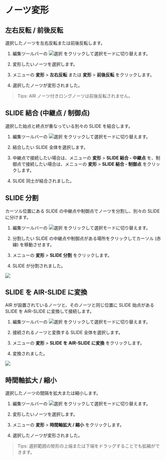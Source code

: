 # ノーツ変形

## 左右反転 / 前後反転

選択したノーツを左右反転または前後反転します。

1. 編集ツールバーの ![選択](imgs/edit-toolbar-select.png) をクリックして選択モードに切り替えます。

2. 変形したいノーツを選択します。

3. メニューの **変形** > **左右反転** または **変形** > **前後反転** をクリックします。

4. 選択したノーツが変形されました。



> Tips: AIR ノーツ付きロングノーツは前後反転されません。



## SLIDE 結合 (中継点 / 制御点)

選択した始点と終点が重なっている別々の SLIDE を結合します。

1. 編集ツールバーの ![選択](imgs/edit-toolbar-select.png) をクリックして選択モードに切り替えます。

2. 結合したい SLIDE 全体を選択します。

3. 中継点で接続したい場合は、メニューの **変形** > **SLIDE 結合 - 中継点** を、制御点で接続したい場合は、メニューの **変形** > **SLIDE 結合 - 制御点** をクリックします。

4. SLIDE 同士が結合されました。



## SLIDE 分割

カーソル位置にある SLIDE の中継点や制御点でノーツを分割し、別々の SLIDE に分けます。

1. 編集ツールバーの ![選択](imgs/edit-toolbar-select.png) をクリックして選択モードに切り替えます。

2. 分割したい SLIDE の中継点や制御点がある場所をクリックしてカーソル (赤線) を移動させます。

3. メニューの **変形** > **SLIDE 分割** をクリックします。

4. SLIDE が分割されました。



![](imgs/transform-split-slide.png)



## SLIDE を AIR-SLIDE に変換

AIR が設置されているノーツと、そのノーツと同じ位置に SLIDE 始点がある SLIDE を AIR-SLIDE に変換して接続します。

1. 編集ツールバーの ![選択](imgs/edit-toolbar-select.png) をクリックして選択モードに切り替えます。

2. 接続されるノーツと変換する SLIDE 全体を選択します。

3. メニューの **変形** > **SLIDE を AIR-SLIDE に変換** をクリックします。

4. 変換されました。



![](imgs/conv-slide-airslide.png)





## 時間軸拡大 / 縮小

選択したノーツの間隔を拡大または縮小します。

1. 編集ツールバーの ![選択](imgs/edit-toolbar-select.png) をクリックして選択モードに切り替えます。

2. 変形したいノーツを選択します。

3. メニューの **変形** > **時間軸拡大 / 縮小** をクリックします。

4. 選択したノーツが変形されました。



> Tips: 選択範囲の矩形の上端または下端をドラッグすることでも拡縮ができます。

